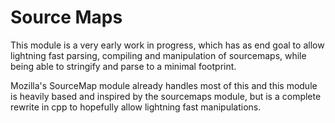 # Source Maps

This module is a very early work in progress, which has as end goal to allow lightning fast parsing, compiling and manipulation of sourcemaps, while being able to stringify and parse to a minimal footprint.

Mozilla's SourceMap module already handles most of this and this module is heavily based and inspired by the sourcemaps module, but is a complete rewrite in cpp to hopefully allow lightning fast manipulations.
